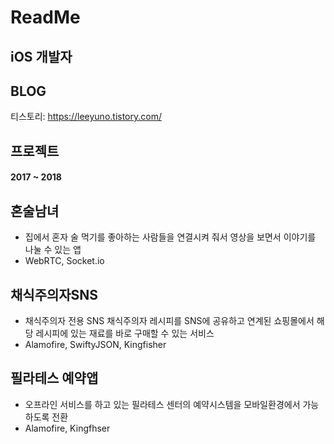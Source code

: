 # ReadMe

## iOS 개발자

## BLOG

티스토리: https://leeyuno.tistory.com/

## 프로젝트

#### 2017 ~ 2018

## 혼술남녀
* 집에서 혼자 술 먹기를 좋아하는 사람들을 연결시켜 줘서 영상을 보면서 이야기를 나눌 수 있는 앱
* WebRTC, Socket.io

## 채식주의자SNS
* 채식주의자 전용 SNS 채식주의자 레시피를 SNS에 공유하고 연계된 쇼핑몰에서 해당 레시피에 있는 재료를 바로 구매할 수 있는 서비스
* Alamofire, SwiftyJSON, Kingfisher

## 필라테스 예약앱
* 오프라인 서비스를 하고 있는 필라테스 센터의 예약시스템을 모바일환경에서 가능하도록 전환
* Alamofire, Kingfhser

